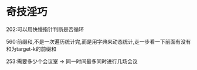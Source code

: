 # 奇技淫巧
202:可以用快慢指针判断是否循环

560:前缀和,不是一次遍历统计完,而是用字典来动态统计,走一步看一下前面有没有和为target-k的前缀和

253:需要多少个会议室 -> 同一时间最多同时进行几场会议
